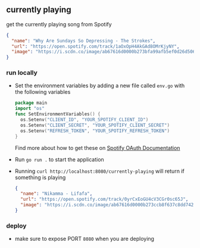 ## currently playing

get the currently playing song from Spotify

```json
{
  "name": "Why Are Sundays So Depressing - The Strokes",
  "url": "https://open.spotify.com/track/1aOxOpH4AkGAd8OMrKjyNY",
  "image": "https://i.scdn.co/image/ab67616d0000b273bfa99afb5ef0d26d5064b23b"
}
```

### run locally

- Set the environment variables by adding a new file called `env.go` with the following variables

  ```go
  package main
  import "os"
  func SetEnvironmentVariables() {
    os.Setenv("CLIENT_ID", "YOUR_SPOTIFY_CLIENT_ID")
    os.Setenv("CLIENT_SECRET", "YOUR_SPOTIFY_CLIENT_SECRET")
    os.Setenv("REFRESH_TOKEN", "YOUR_SPOTIFY_REFRESH_TOKEN")
  }
  ```

  Find more about how to get these on [Spotify OAuth Documentation](https://developer.spotify.com/documentation/web-api/tutorials/code-flow)

- Run `go run .` to start the application

- Running `curl http://localhost:8080/currently-playing` will return if something is playing
  ```json
  {
    "name": "Nikamma - Lifafa",
    "url": "https://open.spotify.com/track/0yrCxEoGU4cV3CGr0sc65J",
    "image": "https://i.scdn.co/image/ab67616d0000b273ccb8f637c8dd7422f4266bfa"
  }
  ```

### deploy

- make sure to expose PORT `8080` when you are deploying
